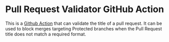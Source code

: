 # Pull Request Validator GitHub Action

This is a [Github Action](https://github.com/features/actions) that can validate the title of a pull request.
It can be used to block merges targeting Protected branches when the Pull Request title does not match a required format.